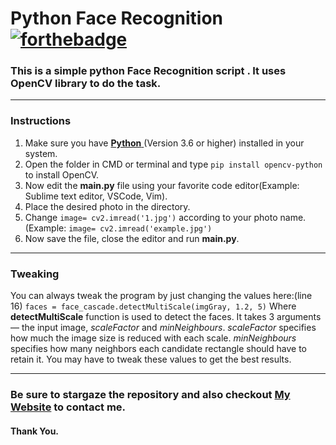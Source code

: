 
# Python Face Recognition [![forthebadge](https://forthebadge.com/images/badges/made-with-python.svg)](https://forthebadge.com)
### This is a simple python Face Recognition script . It uses OpenCV library to do the task. 
---
### Instructions
 1. Make sure you have [**Python** ](https://www.python.org/)(Version 3.6 or higher) installed in your system.
 2. Open the folder in CMD or terminal and type ``` pip install opencv-python ``` to install OpenCV.
 3. Now edit the **main.py** file using your favorite code editor(Example: Sublime text editor, VSCode, Vim).
 4. Place the desired photo in the directory.
 5. Change ```image= cv2.imread('1.jpg')```  according to your photo name. (Example: ```image= cv2.imread('example.jpg')```
 6. Now save the file, close the editor and run **main.py**.
---
### Tweaking
You can always tweak the program by just changing the values  here:(line 16)
 ```faces = face_cascade.detectMultiScale(imgGray, 1.2, 5)```
 Where **detectMultiScale** function is used to detect the faces. It takes 3 arguments — the input image, _scaleFactor_ and _minNeighbours_. _scaleFactor_ specifies how much the image size is reduced with each scale. _minNeighbours_ specifies how many neighbors each candidate rectangle should have to retain it. You may have to tweak these values to get the best results.
 
 ---
### Be sure to stargaze the repository and also checkout [My Website](https://rohandas28.github.io/) to contact me.
#### Thank You.
